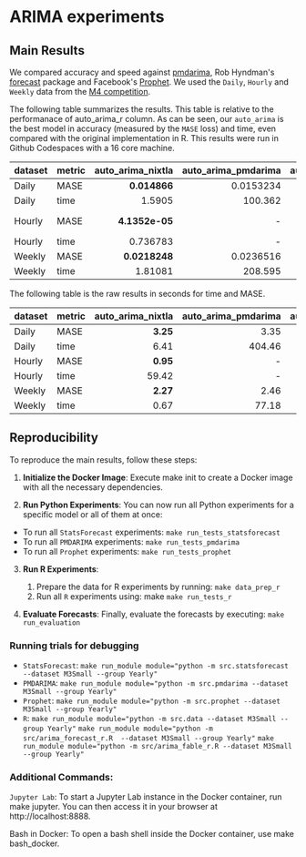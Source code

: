 # ARIMA experiments

## Main Results

We compared accuracy and speed against [pmdarima](https://github.com/alkaline-ml/pmdarima), Rob Hyndman's [forecast](https://github.com/robjhyndman/forecast) package and Facebook's [Prophet](https://github.com/facebook/prophet). We used the `Daily`, `Hourly` and `Weekly` data from the [M4 competition](https://www.sciencedirect.com/science/article/pii/S0169207019301128). 

The following table summarizes the results. This table is relative to the performanace of auto_arima_r column. As can be seen, our `auto_arima` is the best model in accuracy (measured by the `MASE` loss) and time, even compared with the original implementation in R. This results were run in Github Codespaces with a 16 core machine.

| dataset | metric | auto_arima_nixtla | auto_arima_pmdarima | auto_arima_r |    prophet |
| :------ | :----- | ----------------: | ------------------: | -----------: | ---------: |
| Daily   | MASE   |      **0.014866** |           0.0153234 |            1 |   0.067239 |
| Daily   | time   |            1.5905 |             100.362 |        **1** |   147.4044 |
| Hourly  | MASE   |    **4.1352e-05** |                   - |            1 | 7.7917e-05 |
| Hourly  | time   |          0.736783 |                   - |            1 | **0.1999** |
| Weekly  | MASE   |     **0.0218248** |           0.0236516 |            1 |      0.069 |
| Weekly  | time   |           1.81081 |             208.595 |        **1** |         63 |

The following table is the raw results in seconds for time and MASE. 

 | dataset | metric | auto_arima_nixtla | auto_arima_pmdarima | auto_arima_r |   prophet |
 | :------ | :----- | ----------------: | ------------------: | -----------: | --------: |
 | Daily   | MASE   |          **3.25** |                3.35 |       218.62 |      14.7 |
 | Daily   | time   |              6.41 |              404.46 |     **4.03** |    594.04 |
 | Hourly  | MASE   |          **0.95** |                   - |        22973 |      1.79 |
 | Hourly  | time   |             59.42 |                   - |         80.2 | **16.04** |
 | Weekly  | MASE   |          **2.27** |                2.46 |       104.01 |      7.26 |
 | Weekly  | time   |              0.67 |               77.18 |     **0.37** |     23.31 |



## Reproducibility
To reproduce the main results, follow these steps:

1. **Initialize the Docker Image**: Execute make init to create a Docker image with all the necessary dependencies.


2. **Run Python Experiments**: You can now run all Python experiments for a specific model or all of them at once:

- To run all `StatsForecast` experiments: `make run_tests_statsforecast`
- To run all `PMDARIMA` experiments: `make run_tests_pmdarima`
- To run all `Prophet` experiments: `make run_tests_prophet`

3. **Run R Experiments**:

    1. Prepare the data for R experiments by running: `make data_prep_r`
    2. Run all `R` experiments using: make `make run_tests_r`

4. **Evaluate Forecasts**: Finally, evaluate the forecasts by executing: `make run_evaluation`

### Running trials for debugging 
- `StatsForecast`:
`make run_module module="python -m src.statsforecast --dataset M3Small --group Yearly"`
- `PMDARIMA`:
`make run_module module="python -m src.pmdarima --dataset M3Small --group Yearly"`
- `Prophet`:
`make run_module module="python -m src.prophet --dataset M3Small --group Yearly"`
- `R`:
`make run_module module="python -m src.data --dataset M3Small --group Yearly"`
`make run_module module="python -m src/arima_forecast_r.R  --dataset M3Small --group Yearly"`
`make run_module module="python -m src/arima_fable_r.R --dataset M3Small --group Yearly"`

### Additional Commands:

`Jupyter Lab`: To start a Jupyter Lab instance in the Docker container, run make jupyter. You can then access it in your browser at http://localhost:8888.

Bash in Docker: To open a bash shell inside the Docker container, use make bash_docker.
